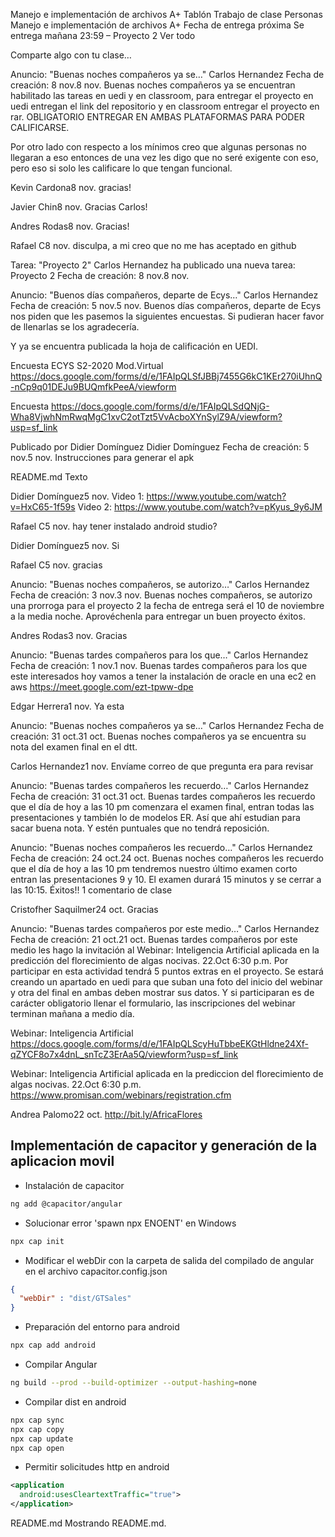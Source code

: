 Manejo e implementación de archivos
A+
Tablón
Trabajo de clase
Personas
Manejo e implementación de archivos
A+
Fecha de entrega próxima
Se entrega mañana
23:59 – Proyecto 2
Ver todo

Comparte algo con tu clase…

Anuncio: "Buenas noches compañeros ya se…"
Carlos Hernandez
Fecha de creación: 8 nov.8 nov.
Buenas noches compañeros ya se encuentran habilitado las tareas en uedi y en classroom, para entregar el proyecto en uedi entregan el link del repositorio y en classroom entregar el proyecto en rar. OBLIGATORIO ENTREGAR EN AMBAS PLATAFORMAS PARA PODER CALIFICARSE. 

Por otro lado con respecto a los mínimos  creo que algunas personas no llegaran a eso entonces de una vez les digo que no seré exigente con eso, pero eso si solo les calificare lo que tengan funcional.

Kevin Cardona8 nov.
gracias!

Javier Chin8 nov.
Gracias Carlos!

Andres Rodas8 nov.
Gracias!

Rafael C8 nov.
disculpa, a mi creo que no me has aceptado en github

Tarea: "Proyecto 2"
Carlos Hernandez ha publicado una nueva tarea: Proyecto 2
Fecha de creación: 8 nov.8 nov.

Anuncio: "Buenos días compañeros, departe de Ecys…"
Carlos Hernandez
Fecha de creación: 5 nov.5 nov.
Buenos días compañeros, departe de Ecys  nos piden que les pasemos la siguientes encuestas. Si pudieran hacer favor de llenarlas se los agradecería.

Y ya se encuentra publicada la hoja de calificación en UEDI.

Encuesta ECYS S2-2020 Mod.Virtual
https://docs.google.com/forms/d/e/1FAIpQLSfJBBj7455G6kC1KEr270iUhnQ-nCp9q01DEJu9BUQmfkPeeA/viewform

Encuesta
https://docs.google.com/forms/d/e/1FAIpQLSdQNjG-Wha8VjwhNmRwqMgC1xvC2otTzt5VvAcboXYnSylZ9A/viewform?usp=sf_link


Publicado por Didier Domínguez
Didier Domínguez
Fecha de creación: 5 nov.5 nov.
Instrucciones para generar el apk

README.md
Texto

Didier Domínguez5 nov.
Video 1: https://www.youtube.com/watch?v=HxC65-1f59s
Video 2: https://www.youtube.com/watch?v=pKyus_9y6JM

Rafael C5 nov.
hay tener instalado android studio?

Didier Domínguez5 nov.
Si

Rafael C5 nov.
gracias


Anuncio: "Buenas noches compañeros, se autorizo…"
Carlos Hernandez
Fecha de creación: 3 nov.3 nov.
Buenas noches compañeros, se autorizo una prorroga para el proyecto 2 la  fecha de entrega será el 10 de noviembre a la media noche. Aprovéchenla para entregar un buen proyecto éxitos.

Andres Rodas3 nov.
Gracias


Anuncio: "Buenas tardes compañeros para los que…"
Carlos Hernandez
Fecha de creación: 1 nov.1 nov.
Buenas tardes compañeros para los que este interesados hoy vamos a tener la instalación de oracle en una ec2 en aws https://meet.google.com/ezt-tpww-dpe

Edgar Herrera1 nov.
Ya esta


Anuncio: "Buenas noches compañeros ya se…"
Carlos Hernandez
Fecha de creación: 31 oct.31 oct.
Buenas noches compañeros ya se encuentra su nota del examen final en el dtt.

Carlos Hernandez1 nov.
Envíame correo  de que pregunta era  para revisar


Anuncio: "Buenas tardes compañeros les recuerdo…"
Carlos Hernandez
Fecha de creación: 31 oct.31 oct.
Buenas tardes compañeros les recuerdo que el día de hoy a las 10 pm comenzara el examen final, entran todas las presentaciones y también lo de modelos ER. Así que  ahí estudian para sacar  buena nota. Y estén puntuales que no tendrá reposición.


Anuncio: "Buenas noches compañeros les recuerdo…"
Carlos Hernandez
Fecha de creación: 24 oct.24 oct.
Buenas noches compañeros les recuerdo que  el día de hoy a las 10 pm tendremos nuestro último examen corto entran las presentaciones 9 y 10.  El examen durará 15 minutos y se cerrar a las 10:15. Éxitos!!
1 comentario de clase

Cristofher Saquilmer24 oct.
Gracias


Anuncio: "Buenas tardes compañeros por este medio…"
Carlos Hernandez
Fecha de creación: 21 oct.21 oct.
Buenas tardes compañeros por este medio les hago la invitación al Webinar: Inteligencia Artificial aplicada en la predicción del florecimiento de algas nocivas. 22.Oct 6:30 p.m.
Por participar en esta actividad tendrá 5 puntos extras en el proyecto. Se estará creando un apartado en uedi para que suban una foto del inicio del webinar y otra del final  en ambas deben mostrar sus datos. Y si participaran es de carácter obligatorio llenar el formulario, las inscripciones  del webinar  terminan mañana a medio día.

Webinar: Inteligencia Artificial
https://docs.google.com/forms/d/e/1FAIpQLScyHuTbbeEKGtHldne24Xf-qZYCF8o7x4dnL_snTcZ3ErAa5Q/viewform?usp=sf_link

Webinar: Inteligencia Artificial aplicada en la prediccion del florecimiento de algas nocivas. 22.Oct 6:30 p.m.
https://www.promisan.com/webinars/registration.cfm

Andrea Palomo22 oct.
http://bit.ly/AfricaFlores


## Implementación de capacitor y generación de la aplicacion movil

* Instalación de capacitor
```bash
ng add @capacitor/angular
```

* Solucionar error 'spawn npx ENOENT' en Windows
```bash
npx cap init
```

* Modificar el webDir con la carpeta de salida del compilado de angular en el archivo capacitor.config.json 
```json
{
  "webDir" : "dist/GTSales"
}
```

* Preparación del entorno para android
```bash
npx cap add android
```

* Compilar Angular
```bash
ng build --prod --build-optimizer --output-hashing=none
```

* Compilar dist en android
```bash
npx cap sync 
npx cap copy
npx cap update
npx cap open
```

* Permitir solicitudes http en android
```xml
<application
  android:usesCleartextTraffic="true">
</application> 
```
README.md
Mostrando README.md.